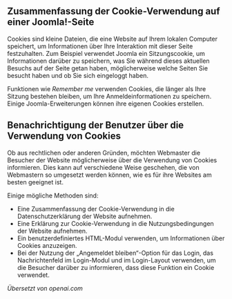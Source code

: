 <!-- Filename: Cookie_notification / Display title: Cookies  -->

## Zusammenfassung der Cookie-Verwendung auf einer Joomla!-Seite

Cookies sind kleine Dateien, die eine Website auf Ihrem lokalen Computer speichert, um Informationen über Ihre Interaktion mit dieser Seite festzuhalten. Zum Beispiel verwendet Joomla ein Sitzungscookie, um Informationen darüber zu speichern, was Sie während dieses aktuellen Besuchs auf der Seite getan haben, möglicherweise welche Seiten Sie besucht haben und ob Sie sich eingeloggt haben.

Funktionen wie *Remember me* verwenden Cookies, die länger als Ihre Sitzung bestehen bleiben, um Ihre Anmeldeinformationen zu speichern. Einige Joomla-Erweiterungen können ihre eigenen Cookies erstellen.

## Benachrichtigung der Benutzer über die Verwendung von Cookies

Ob aus rechtlichen oder anderen Gründen, möchten Webmaster die Besucher der Website möglicherweise über die Verwendung von Cookies informieren. Dies kann auf verschiedene Weise geschehen, die von Webmastern so umgesetzt werden können, wie es für ihre Websites am besten geeignet ist.

Einige mögliche Methoden sind:

- Eine Zusammenfassung der Cookie-Verwendung in die Datenschutzerklärung der Website aufnehmen.
- Eine Erklärung zur Cookie-Verwendung in die Nutzungsbedingungen der Website aufnehmen.
- Ein benutzerdefiniertes HTML-Modul verwenden, um Informationen über Cookies anzuzeigen.
- Bei der Nutzung der „Angemeldet bleiben“-Option für das Login, das Nachrichtenfeld im Login-Modul und im Login-Layout verwenden, um die Besucher darüber zu informieren, dass diese Funktion ein Cookie verwendet.

*Übersetzt von openai.com*

